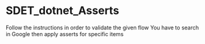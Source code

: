 # SDET_dotnet_Asserts

Follow the instructions in order to validate the given flow
You have to search in Google then apply asserts for specific items
